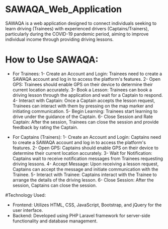 # SAWAQA_Web_Application
SAWAQA is a web application designed to connect individuals seeking to learn driving (Trainees) with experienced drivers (Captains/Trainers), particularly during the COVID-19 pandemic period, aiming to improve individual income through providing driving lessons.

# How to Use SAWAQA:

- For Trainees:
1- Create an Account and Login: Trainees need to create a SAWAQA account and log in to access the platform's features.
2- Open GPS: Trainees should enable GPS on their device to determine their current location accurately.
3- Book a Lesson: Trainees can book a driving lesson through the application and wait for a Captain to respond.
4- Interact with Captain: Once a Captain accepts the lesson request, Trainees can interact with them by pressing on the map marker and initiating communication.
5- Begin Learning: Trainees start learning to drive under the guidance of the Captain.
6- Close Session and Rate Captain: After the session, Trainees can close the session and provide feedback by rating the Captain.

- For Captains (Trainers):
1- Create an Account and Login: Captains need to create a SAWAQA account and log in to access the platform's features.
2- Open GPS: Captains should enable GPS on their device to determine their current location accurately.
3- Wait for Notification: Captains wait to receive notification messages from Trainees requesting driving lessons.
4- Accept Message: Upon receiving a lesson request, Captains can accept the message and initiate communication with the Trainee.
5- Interact with Trainee: Captains interact with the Trainee to arrange the details of the driving lesson.
6- Close Session: After the session, Captains can close the session.

#Technology Used:
- Frontend: Utilizes HTML, CSS, JavaScript, Bootstrap, and jQuery for the user interface.
- Backend: Developed using PHP Laravel framework for server-side functionality and database management.
